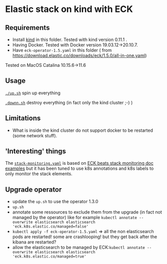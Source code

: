 # Elastic stack on kind with ECK

## Requirements

* Install [kind](https://kind.sigs.k8s.io) in this folder. Tested with kind version 0.11.1 .
* Having Docker. Tested with Docker version 19.03.12->20.10.7.
* Have `eck-operator-1.5.yaml` in this folder ( from https://download.elastic.co/downloads/eck/1.5.0/all-in-one.yaml)

Tested on MacOS Catalina 10.15.6->11.6

## Usage

[`./up.sh`](./up.sh) spin up everything

[`.downn.sh`](./down.sh) destroy everything (in fact only the kind cluster ;-) )

## Limitations

* What is inside the kind cluster do not support docker to be restarted (some network stuff).

## 'Interesting' things

The [`stack-monitoring.yaml`](./stack-monitoring.yaml) is based on [ECK beats stack monitoring doc examples](https://github.com/elastic/cloud-on-k8s/blob/master/config/recipes/beats/stack_monitoring.yaml) but it has been tuned to use k8s annotations and k8s labels to only monitor the stack elements.

## Upgrade operator

* update the `up.sh` to use the operator 1.3.0 
* `up.sh`
* annotate some ressources to exclude them from the upgrade (in fact not managed by the operator) like for example `kubectl annotate --overwrite elasticsearch elasticsearch 'eck.k8s.elastic.co/managed=false'`
* `kubectl apply -f eck-operator-1.5.yaml` => all the non elasticsearch pods are restarted! some are crashlooping! but they get back after the kibana are restarted?
* allow the elasticsearch to be managed by ECK:`kubectl annotate --overwrite elasticsearch elasticsearch 'eck.k8s.elastic.co/managed=true'`

